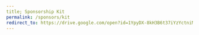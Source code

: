 ```yaml
---
title; Sponsorship Kit
permalink: /sponsors/kit
redirect_to: https://drive.google.com/open?id=1YpyDX-8kH3B6t37iYzYctniM2EJsGNJa
---
```

